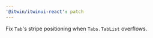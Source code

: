 ```yaml
---
'@itwin/itwinui-react': patch
---
```


Fix `Tab`'s stripe positioning when `Tabs.TabList` overflows.
